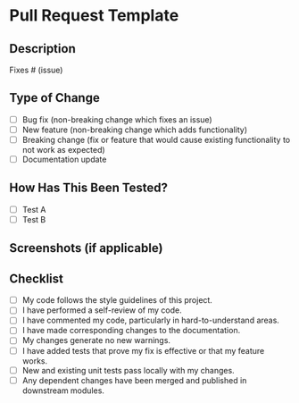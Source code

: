 # Pull Request Template

## Description

<!-- Provide a summary of the changes and the related issue. -->
<!-- Include any dependencies required for this change. -->

Fixes # (issue)

## Type of Change

<!-- Check all that apply. -->
- [ ] Bug fix (non-breaking change which fixes an issue)
- [ ] New feature (non-breaking change which adds functionality)
- [ ] Breaking change (fix or feature that would cause existing functionality to not work as expected)
- [ ] Documentation update

## How Has This Been Tested?

<!-- Describe the tests that you ran to verify your changes. -->
<!-- Provide instructions so we can reproduce. Include details of your testing environment. -->

- [ ] Test A
- [ ] Test B

## Screenshots (if applicable)

<!-- Add screenshots to help explain your changes. -->

## Checklist

<!-- Check all the items that apply. -->
- [ ] My code follows the style guidelines of this project.
- [ ] I have performed a self-review of my code.
- [ ] I have commented my code, particularly in hard-to-understand areas.
- [ ] I have made corresponding changes to the documentation.
- [ ] My changes generate no new warnings.
- [ ] I have added tests that prove my fix is effective or that my feature works.
- [ ] New and existing unit tests pass locally with my changes.
- [ ] Any dependent changes have been merged and published in downstream modules.
